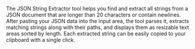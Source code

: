 The JSON String Extractor tool helps you find and extract all strings from a JSON document that are longer than 20 characters or contain newlines. After pasting your JSON data into the input area, the tool parses it, extracts matching strings along with their paths, and displays them as resizable text areas sorted by length. Each extracted string can be easily copied to your clipboard with a single click.

<!-- Generated from commit: b0a0808ab65e45ba06cacdf15ccb15ba5cbf1563 -->